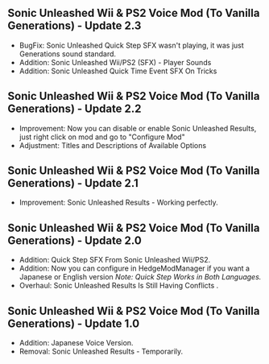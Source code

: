 ## Sonic Unleashed Wii & PS2 Voice Mod (To Vanilla Generations) - Update 2.3

- BugFix: Sonic Unleashed Quick Step SFX wasn't playing, it was just Generations sound standard.
- Addition: Sonic Unleashed Wii/PS2 (SFX) - Player Sounds
- Addition: Sonic Unleashed Quick Time Event SFX On Tricks


## Sonic Unleashed Wii & PS2 Voice Mod (To Vanilla Generations) - Update 2.2

- Improvement: Now you can disable or enable Sonic Unleashed Results, just right click on mod and go to "Configure Mod"
- Adjustment: Titles and Descriptions of Available Options


## Sonic Unleashed Wii & PS2 Voice Mod (To Vanilla Generations) - Update 2.1

- Improvement: Sonic Unleashed Results - Working perfectly.


## Sonic Unleashed Wii & PS2 Voice Mod (To Vanilla Generations) - Update 2.0

- Addition: Quick Step SFX From Sonic Unleashed Wii/PS2.
- Addition: Now you can configure in HedgeModManager if you want a Japanese or English version *Note: Quick Step Works in Both Languages.*
- Overhaul: Sonic Unleashed Results Is Still Having Conflicts .


## Sonic Unleashed Wii & PS2 Voice Mod (To Vanilla Generations) - Update 1.0

- Addition: Japanese Voice Version.
- Removal: Sonic Unleashed Results - Temporarily.

